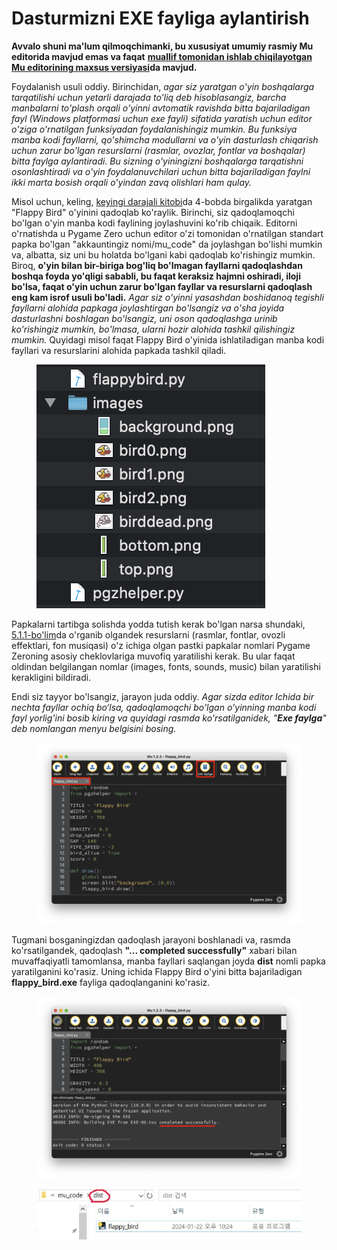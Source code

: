 # Dasturmizni EXE fayliga aylantirish

**Avvalo shuni ma'lum qilmoqchimanki, bu xususiyat umumiy rasmiy Mu editorida mavjud emas va faqat** [**muallif tomonidan ishlab chiqilayotgan Mu editorining maxsus versiyasi**](https://github.com/roboticsware/mu/releases)**da mavjud.**

Foydalanish usuli oddiy. Birinchidan, _agar siz yaratgan o'yin boshqalarga tarqatilishi uchun yetarli darajada to'liq deb hisoblasangiz, barcha manbalarni to'plash orqali o'yinni avtomatik ravishda bitta bajariladigan fayl (Windows platformasi uchun exe fayli) sifatida yaratish uchun editor o'ziga o'rnatilgan funksiyadan foydalanishingiz mumkin. Bu funksiya manba kodi fayllarni, qo'shimcha modullarni va o'yin dasturlash chiqarish uchun zarur bo'lgan resurslarni (rasmlar, ovozlar, fontlar va boshqalar) bitta faylga aylantiradi. Bu sizning o'yiningizni boshqalarga tarqatishni osonlashtiradi va o'yin foydalanuvchilari uchun bitta bajariladigan faylni ikki marta bosish orqali o'yindan zavq olishlari ham qulay._

Misol uchun, keling, [keyingi darajali kitobi](https://roboticsware.gitbook.io/python-pygame_zero)da 4-bobda birgalikda yaratgan "Flappy Bird" o'yinini qadoqlab ko'raylik. Birinchi, siz qadoqlamoqchi bo'lgan o'yin manba kodi faylining joylashuvini ko'rib chiqaik. Editorni o'rnatishda u Pygame Zero uchun editor o'zi tomonidan o'rnatilgan standart papka bo'lgan "akkauntingiz nomi/mu\_code" da joylashgan bo'lishi mumkin va, albatta, siz uni bu holatda bo'lgani kabi qadoqlab ko'rishingiz mumkin. Biroq, **o'yin bilan bir-biriga bog'liq bo'lmagan fayllarni qadoqlashdan boshqa foyda yo'qligi sababli, bu faqat keraksiz hajmni oshiradi, iloji bo'lsa, faqat o'yin uchun zarur bo'lgan fayllar va resurslarni qadoqlash eng kam isrof usuli bo'ladi.** _Agar siz o'yinni yasashdan boshidanoq tegishli fayllarni alohida papkaga joylashtirgan bo'lsangiz va o'sha joyida dasturlashni boshlagan bo'lsangiz, uni oson qadoqlashga urinib ko'rishingiz mumkin, bo'lmasa, ularni hozir alohida tashkil qilishingiz mumkin._ Quyidagi misol faqat Flappy Bird o'yinida ishlatiladigan manba kodi fayllari va resurslarini alohida papkada tashkil qiladi.

<figure><img src="../.gitbook/assets/image (6).png" alt=""><figcaption></figcaption></figure>

Papkalarni tartibga solishda yodda tutish kerak bo'lgan narsa shundaki, [5.1.1-bo'lim](../kodlash_boshlash/kuchuk-mushuk_1.md#pygame-zeroda-resurlarni-boshqarish)da o'rganib olgandek resurslarni (rasmlar, fontlar, ovozli effektlari, fon musiqasi) o'z ichiga olgan pastki papkalar nomlari Pygame Zeroning asosiy cheklovlariga muvofiq yaratilishi kerak. Bu ular faqat oldindan belgilangan nomlar (images, fonts, sounds, music) bilan yaratilishi kerakligini bildiradi.

Endi siz tayyor bo'lsangiz, jarayon juda oddiy. _Agar sizda editor Ichida bir nechta fayllar ochiq bo‘lsa, qadoqlamoqchi bo'lgan o'yinning manba kodi fayl yorlig'ini bosib kiring va quyidagi rasmda ko'rsatilganidek, "**Exe faylga**" deb nomlangan menyu belgisini bosing._

<figure><img src="../.gitbook/assets/Screenshot 2024-07-08 at 11.39.20.png" alt=""><figcaption></figcaption></figure>

Tugmani bosganingizdan qadoqlash jarayoni boshlanadi va, rasmda ko'rsatilgandek, qadoqlash **"... completed successfully"** xabari bilan muvaffaqiyatli tamomlansa, manba fayllari saqlangan joyda **dist** nomli papka yaratilganini ko'rasiz. Uning ichida Flappy Bird o'yini bitta bajariladigan **flappy\_bird.exe** fayliga qadoqlanganini ko'rasiz.

<figure><img src="../.gitbook/assets/Screenshot 2024-07-08 at 11.44.23.png" alt=""><figcaption></figcaption></figure>

<figure><img src="../.gitbook/assets/image (7).png" alt=""><figcaption></figcaption></figure>
